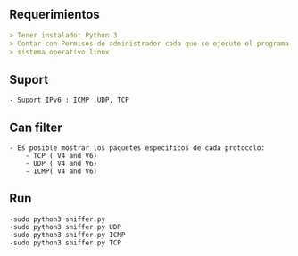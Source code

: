 ## Requerimientos
```markdown
> Tener instalado: Python 3
> Contar con Permisos de administrador cada que se ejecute el programa
> sistema operativo linux
```

## Suport
	- Suport IPv6 : ICMP ,UDP, TCP

## Can filter
	- Es posible mostrar los paquetes especificos de cada protocolo:
		- TCP ( V4 and V6)
		- UDP ( V4 and V6)
		- ICMP( V4 and V6)

## Run
	-sudo python3 sniffer.py
	-sudo python3 sniffer.py UDP
	-sudo python3 sniffer.py ICMP
	-sudo python3 sniffer.py TCP
